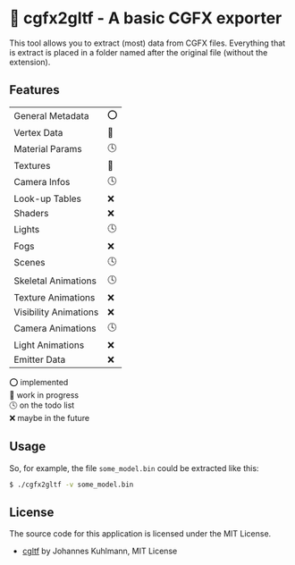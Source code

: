 # 🎲 cgfx2gltf - A basic CGFX exporter

This tool allows you to extract (most) data from CGFX files.
Everything that is extract is placed in a folder named after the original file (without the extension).

## Features

|||
|-|-|
|General Metadata|⭕|
|Vertex Data|🚧|
|Material Params|🕓|
|Textures|🚧|
|Camera Infos|🕓|
|Look-up Tables|❌|
|Shaders|❌|
|Lights|🕓|
|Fogs|❌|
|Scenes|🕓|
|Skeletal Animations|🕓|
|Texture Animations|❌|
|Visibility Animations|❌|
|Camera Animations|🕓|
|Light Animations|❌|
|Emitter Data|❌|

⭕ implemented \
🚧 work in progress \
🕓 on the todo list \
❌ maybe in the future

## Usage

So, for example, the file `some_model.bin` could be extracted like this:

```sh
$ ./cgfx2gltf -v some_model.bin
```

## License

The source code for this application is licensed under the MIT License.

* [cgltf](https://github.com/jkuhlmann/cgltf) by Johannes Kuhlmann, MIT License
